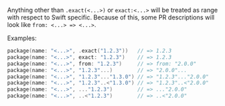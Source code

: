 Anything other than `.exact(<...>)` or `exact:<...>` will be treated as range with respect to Swift specific.
Because of this, some PR descriptions will look like `from: <...> => <...>`.

Examples:

```swift
package(name: "<...>", .exact("1.2.3"))   // => 1.2.3
package(name: "<...>", exact: "1.2.3")    // => 1.2.3
package(name: "<...>", from: "1.2.3")     // => from: "2.0.0"
package(name: "<...>", "1.2.3"...)        // => "2.0.0"...
package(name: "<...>", "1.2.3"..."1.3.0") // => "1.2.3"..."2.0.0"
package(name: "<...>", "1.2.3"..<"1.3.0") // => "1.2.3"..<"2.0.0"
package(name: "<...>", ..."1.2.3")        // => ..."2.0.0"
package(name: "<...>", ..<"1.2.3")        // => ..<"2.0.0"
```
